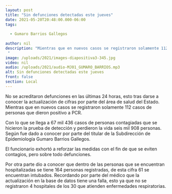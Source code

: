 ```yaml
---
layout: post
title: "Sin defunciones detectadas este jueves"
date: 2021-05-20T20:48:00.000-06:00
tags:
  
  - Gumaro Barrios Gallegos
  
author: nil
description: "Mientras que en nuevos casos se registraron solamente 112 casos de personas que dieron positivo a PCR. "
image: /uploads/2021/images-diapositiva3-345.jpg
video: nil
audio: /uploads/2021/audio-MJ01_GUMARO_BARRIOS.mp3
alt: Sin defunciones detectadas este jueves
front: false
section: Local
---
```


No se acreditaron defunciones en las últimas 24 horas, esto tras darse a conocer la actualización de cifras por parte del área de salud del Estado. Mientras que en nuevos casos se registraron solamente 112 casos de personas que dieron positivo a PCR.

Con lo que se llega a 67 mil 436 casos de personas contagiadas que se hicieron la prueba de detección y perdieron la vida seis mil 908 personas. Según fue dado a conocer por parte del titular de la Subdirección de Epidemiología Gumaro Barrios Gallegos.

El funcionario exhortó a reforzar las medidas con el fin de que se eviten contagios, pero sobre todo defunciones. 

Por otra parte dio a conocer que dentro de las personas que se encuentran hospitalizadas se tiene 164 personas registradas, de esta cifra 61 se encuentran intubados. Recordando por parte del médico que la actualización en la base de datos tiene una falla, esto ya que no se registraron 4 hospitales de los 30 que atienden enfermedades respiratorias.
